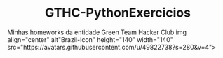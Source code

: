 <h1 align="center">GTHC-PythonExercicios</h1>
Minhas homeworks da entidade Green Team Hacker Club
img align="center" alt"Brazil-Icon" height="140" width="140" src="https://avatars.githubusercontent.com/u/49822738?s=280&v=4">
